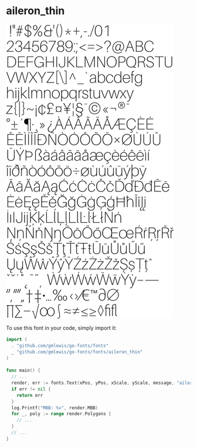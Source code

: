 # aileron_thin

![aileron_thin](aileron_thin.png)

To use this font in your code, simply import it:

```go
import (
  . "github.com/gmlewis/go-fonts/fonts"
  _ "github.com/gmlewis/go-fonts/fonts/aileron_thin"
)

func main() {
  // ...
  render, err := fonts.Text(xPos, yPos, xScale, yScale, message, "aileron_thin", Center)
  if err != nil {
    return err
  }
  log.Printf("MBB: %v", render.MBB)
  for _, poly := range render.Polygons {
    // ...
  }
  // ...
}
```
